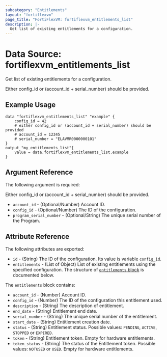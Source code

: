 ```yaml
---
subcategory: "Entitlements"
layout: "fortiflexvm"
page_title: "FortiFlexVM: fortiflexvm_entitlements_list"
description: |-
  Get list of existing entitlements for a configuration.
---
```


# Data Source: fortiflexvm_entitlements_list

Get list of existing entitlements for a configuration.

Either config_id or (account_id + serial_number) should be provided.

## Example Usage

```hcl
data "fortiflexvm_entitlements_list" "example" {
    config_id = 42
    # either config_id or (account_id + serial_number) should be provided
    # account_id = 12345
    # serial_number = "ELAVMR0000000101"
}
output "my_entitlements_list"{
    value = data.fortiflexvm_entitlements_list.example
}
```

## Argument Reference

The following argument is required:

Either config_id or (account_id + serial_number) should be provided.

* `account_id` - (Optional/Number) Account ID.
* `config_id` - (Optional/Number) The ID of the configuration.
* `program_serial_number` - (Optional/String) The unique serial number of the Program.

## Attribute Reference

The following attributes are exported:

* `id` - (String) The ID of the configuration. Its value is variable `config_id`.
* `entitlements` - (List of Object) List of existing entitlements using the specified configuration. The structure of [`entitlements` block](#nestedatt--entitlements) is documented below.

<a id="nestedatt--entitlements"></a>
The `entitlements` block contains:

* `account_id` - (Number) Account ID.
* `config_id` - (Number) The ID of the configuration this entitlement used.
* `description` - (String) The description of entitlement.
* `end_date` - (String) Entitlement end date.
* `serial_number` - (String) The unique serial number of the entitlement.
* `start_date` - (String) Entitlement creation date.
* `status` - (String) Entitlement status. Possible values: `PENDING`, `ACTIVE`, `STOPPED` or `EXPIRED`.
* `token` - (String) Entitlement token. Empty for hardware entitlements.
* `token_status` - (String) The status of the Entitlement token. Possible values: `NOTUSED` or `USED`. Empty for hardware entitlements.
